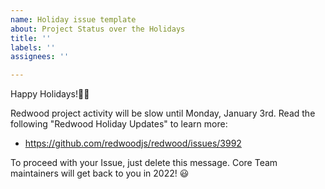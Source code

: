 ```yaml
---
name: Holiday issue template
about: Project Status over the Holidays
title: ''
labels: ''
assignees: ''

---
```


Happy Holidays!🎄🎉 

Redwood project activity will be slow until Monday, January 3rd. Read the following "Redwood Holiday Updates" to learn more:
- https://github.com/redwoodjs/redwood/issues/3992

To proceed with your Issue, just delete this message. Core Team maintainers will get back to you in 2022! 😃
